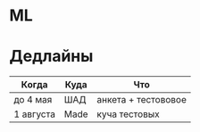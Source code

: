 # ML

# Дедлайны


| Когда | Куда | Что |
| ------ | -----| --- |
|до 4 мая | ШАД | анкета + тестововое |
|1 августа | Made | куча тестовых |
